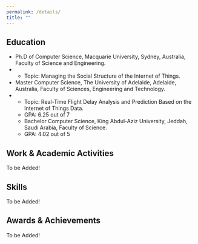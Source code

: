 ```yaml
---
permalink: /details/
title: ""
---
```

Education
-----------
- Ph.D of Computer Science, Macquarie University, Sydney, Australia, Faculty of Science and Engineering.
- - Topic: Managing the Social Structure of the Internet of Things.
- Master Computer Science, The University of Adelaide, Adelaide, Australia, Faculty of Sciences, Engineering and Technology.
- - Topic: Real-Time Flight Delay Analysis and Prediction Based on the Internet of Things Data.
  - GPA: 6.25 out of 7
  - Bachelor Computer Science, King Abdul-Aziz University, Jeddah, Saudi Arabia, Faculty of Science.
  - GPA: 4.02 out of 5
    
Work & Academic Activities
---------------
To be Added!

Skills
---------------
To be Added!

Awards & Achievements
---------------
To be Added!
